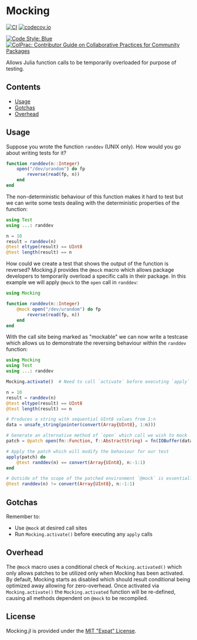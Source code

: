 Mocking
=======

[![CI](https://github.com/JuliaTesting/Mocking.jl/workflows/CI/badge.svg)](https://github.com/JuliaTesting/Mocking.jl/actions?query=workflow%3ACI)
[![codecov.io](http://codecov.io/github/invenia/Mocking.jl/coverage.svg?branch=master)](http://codecov.io/github/invenia/Mocking.jl?branch=master)

[![Code Style: Blue](https://img.shields.io/badge/code%20style-blue-4495d1.svg)](https://github.com/invenia/BlueStyle) 
[![ColPrac: Contributor Guide on Collaborative Practices for Community Packages](https://img.shields.io/badge/ColPrac-Contributor's%20Guide-blueviolet)](https://github.com/SciML/ColPrac)


Allows Julia function calls to be temporarily overloaded for purpose of testing.

Contents
--------

- [Usage](#usage)
- [Gotchas](#gotchas)
- [Overhead](#overhead)

Usage
-----

Suppose you wrote the function `randdev` (UNIX only). How would you go about writing tests
for it?

```julia
function randdev(n::Integer)
    open("/dev/urandom") do fp
        reverse(read(fp, n))
    end
end
```

The non-deterministic behaviour of this function makes it hard to test but we can write some
tests dealing with the deterministic properties of the function:

```julia
using Test
using ...: randdev

n = 10
result = randdev(n)
@test eltype(result) == UInt8
@test length(result) == n
```

How could we create a test that shows the output of the function is reversed? Mocking.jl
provides the `@mock` macro which allows package developers to temporarily overload a
specific calls in their package. In this example we will apply `@mock` to the `open` call
in `randdev`:

```julia
using Mocking

function randdev(n::Integer)
    @mock open("/dev/urandom") do fp
        reverse(read(fp, n))
    end
end
```

With the call site being marked as "mockable" we can now write a testcase which allows
us to demonstrate the reversing behaviour within the `randdev` function:

```julia
using Mocking
using Test
using ...: randdev

Mocking.activate()  # Need to call `activate` before executing `apply`

n = 10
result = randdev(n)
@test eltype(result) == UInt8
@test length(result) == n

# Produces a string with sequential UInt8 values from 1:n
data = unsafe_string(pointer(convert(Array{UInt8}, 1:n)))

# Generate an alternative method of `open` which call we wish to mock
patch = @patch open(fn::Function, f::AbstractString) = fn(IOBuffer(data))

# Apply the patch which will modify the behaviour for our test
apply(patch) do
    @test randdev(n) == convert(Array{UInt8}, n:-1:1)
end

# Outside of the scope of the patched environment `@mock` is essentially a no-op
@test randdev(n) != convert(Array{UInt8}, n:-1:1)
```

Gotchas
-------

Remember to:

- Use `@mock` at desired call sites
- Run `Mocking.activate()` before executing any `apply` calls

Overhead
--------

The `@mock` macro uses a conditional check of `Mocking.activated()` which only allows
patches to be utilized only when Mocking has been activated. By default, Mocking starts as
disabled which should result conditional being optimized away allowing for zero-overhead.
Once activated via `Mocking.activate()` the `Mocking.activated` function will be
re-defined, causing all methods dependent on `@mock` to be recompiled.

License
-------

Mocking.jl is provided under the [MIT "Expat" License](LICENSE.md).
